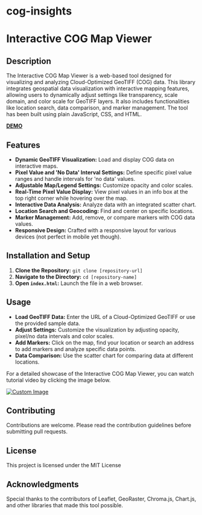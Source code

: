 # cog-insights
# Interactive COG Map Viewer

## Description
The Interactive COG Map Viewer is a web-based tool designed for visualizing and analyzing Cloud-Optimized GeoTIFF (COG) data. This library integrates geospatial data visualization with interactive mapping features, allowing users to dynamically adjust settings like transparency, scale domain, and color scale for GeoTIFF layers. It also includes functionalities like location search, data comparison, and marker management. The tool has been built using plain JavaScript, CSS, and HTML.

[**DEMO**](https://sanozmen.github.io/cog-insights/cog-insights.html)


## Features
- **Dynamic GeoTIFF Visualization:** Load and display COG data on interactive maps.
- **Pixel Value and 'No Data' Interval Settings:** Define specific pixel value ranges and handle intervals for 'no data' values.
- **Adjustable Map/Legend Settings:** Customize opacity and color scales.
- **Real-Time Pixel Value Display:** View pixel values in an info box at the top right corner while hovering over the map.
- **Interactive Data Analysis:** Analyze data with an integrated scatter chart.
- **Location Search and Geocoding:** Find and center on specific locations.
- **Marker Management:** Add, remove, or compare markers with COG data values. 
- **Responsive Design:** Crafted with a responsive layout for various devices (not perfect in mobile yet though).

## Installation and Setup
1. **Clone the Repository:** `git clone [repository-url]`
2. **Navigate to the Directory:** `cd [repository-name]`
3. **Open `index.html`:** Launch the file in a web browser.

## Usage
- **Load GeoTIFF Data:** Enter the URL of a Cloud-Optimized GeoTIFF or use the provided sample data.
- **Adjust Settings:** Customize the visualization by adjusting opacity, pixel/no data intervals and color scales.
- **Add Markers:** Click on the map, find your location or search an address to add markers and analyze specific data points.
- **Data Comparison:** Use the scatter chart for comparing data at different locations.

For a detailed showcase of the Interactive COG Map Viewer, you can watch tutorial video by clicking the image below.

[![Custom Image](https://github.com/sanozmen/cog-insights/assets/9783642/31c487f1-7efb-47d9-82a1-a3d65eac59c1)](https://www.youtube.com/watch?v=xfNV8AmWASY)

## Contributing
Contributions are welcome. Please read the contribution guidelines before submitting pull requests.

## License
This project is licensed under the MIT License

## Acknowledgments
Special thanks to the contributors of Leaflet, GeoRaster, Chroma.js, Chart.js, and other libraries that made this tool possible.



